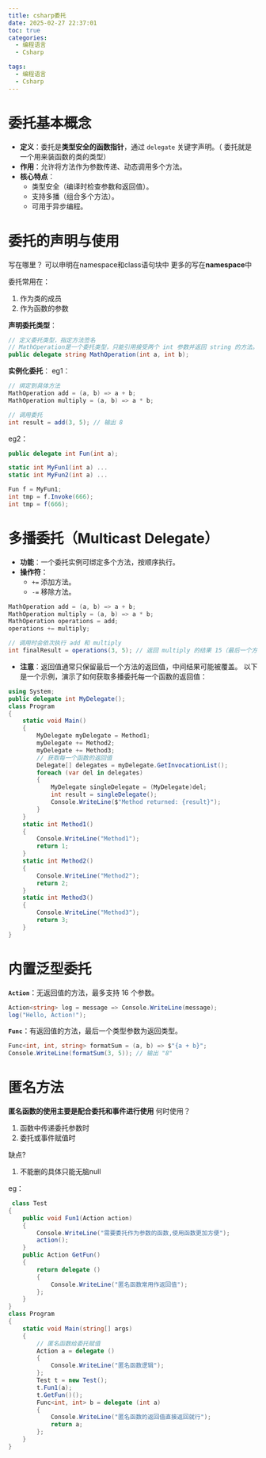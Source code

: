 ```yaml
---
title: csharp委托
date: 2025-02-27 22:37:01
toc: true
categories:
  - 编程语言
  - Csharp

tags:
  - 编程语言
  - Csharp
---
```


# 委托基本概念
- **定义**：委托是**类型安全的函数指针**，通过 `delegate` 关键字声明。（ 委托就是一个用来装函数的类的类型）
- **作用**：允许将方法作为参数传递、动态调用多个方法。
- **核心特点**：
    - 类型安全（编译时检查参数和返回值）。
    - 支持多播（组合多个方法）。
    - 可用于异步编程。


# **委托的声明与使用**
写在哪里？
可以申明在namespace和class语句块中
更多的写在**namespace**中

 委托常用在：
1. 作为类的成员
2. 作为函数的参数

**声明委托类型**：
```cs
// 定义委托类型，指定方法签名
// MathOperation是一个委托类型，只能引用接受两个 int 参数并返回 string 的方法。
public delegate string MathOperation(int a, int b);
```

**实例化委托**：
eg1：
```cs
// 绑定到具体方法
MathOperation add = (a, b) => a + b;
MathOperation multiply = (a, b) => a * b;

// 调用委托
int result = add(3, 5); // 输出 8
```
eg2：
```cs
public delegate int Fun(int a);

static int MyFun1(int a) ...
static int MyFun2(int a) ...

Fun f = MyFun1;
int tmp = f.Invoke(666);
int tmp = f(666);
```

# **多播委托（Multicast Delegate）**
- **功能**：一个委托实例可绑定多个方法，按顺序执行。
- **操作符**：
    - `+=` 添加方法。
    - `-=` 移除方法。

```cs
MathOperation add = (a, b) => a + b;
MathOperation multiply = (a, b) => a * b;
MathOperation operations = add;
operations += multiply;

// 调用时会依次执行 add 和 multiply
int finalResult = operations(3, 5); // 返回 multiply 的结果 15（最后一个方法的返回值）
```
- **注意**：返回值通常只保留最后一个方法的返回值，中间结果可能被覆盖。
以下是一个示例，演示了如何获取多播委托每一个函数的返回值：
```csharp
using System;
public delegate int MyDelegate();
class Program
{
    static void Main()
    {
        MyDelegate myDelegate = Method1;
        myDelegate += Method2;
        myDelegate += Method3;
        // 获取每一个函数的返回值
        Delegate[] delegates = myDelegate.GetInvocationList();
        foreach (var del in delegates)
        {
            MyDelegate singleDelegate = (MyDelegate)del;
            int result = singleDelegate();
            Console.WriteLine($"Method returned: {result}");
        }
    }
    static int Method1()
    {
        Console.WriteLine("Method1");
        return 1;
    }
    static int Method2()
    {
        Console.WriteLine("Method2");
        return 2;
    }
    static int Method3()
    {
        Console.WriteLine("Method3");
        return 3;
    }
}
```


# **内置泛型委托**
**`Action`**：无返回值的方法，最多支持 16 个参数。
```cs
Action<string> log = message => Console.WriteLine(message);
log("Hello, Action!");
```

**`Func`**：有返回值的方法，最后一个类型参数为返回类型。
```cs
Func<int, int, string> formatSum = (a, b) => $"{a + b}";
Console.WriteLine(formatSum(3, 5)); // 输出 "8"
```

# **匿名方法**
**匿名函数的使用主要是配合委托和事件进行使用**
何时使用？
1. 函数中传递委托参数时
2. 委托或事件赋值时

缺点?
1. 不能删的具体只能无脑null

eg：
```csharp
 class Test
{
    public void Fun1(Action action)
    {
        Console.WriteLine("需要委托作为参数的函数,使用函数更加方便");
        action();
    }
    public Action GetFun()
    {
        return delegate ()
        {
            Console.WriteLine("匿名函数常用作返回值");
        };
    }
}
class Program
{
    static void Main(string[] args)
    {
	    // 匿名函数给委托赋值
        Action a = delegate ()
        {
            Console.WriteLine("匿名函数逻辑");
        };
        Test t = new Test();
        t.Fun1(a); 
        t.GetFun()();
        Func<int, int> b = delegate (int a)
        {
            Console.WriteLine("匿名函数的返回值直接返回就行");
            return a;
        };
    }
}
```

